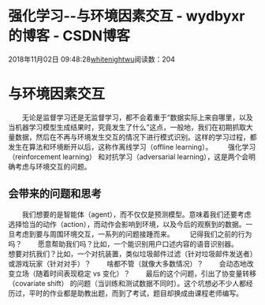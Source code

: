 # 强化学习--与环境因素交互 - wydbyxr的博客 - CSDN博客
2018年11月02日 09:48:28[whitenightwu](https://me.csdn.net/wydbyxr)阅读数：204
# 与环境因素交互
  无论是监督学习还是无监督学习，都不会着重于“数据实际上来自哪里，以及当机器学习模型生成结果时，究竟发生了什么”这点，一般地，我们在初期抓取大量数据，然后在不再与环境发生交互的情况下进行模式识别。这样的学习过程，都发生在算法和环境断开以后，这称作离线学习（offline learning）。
  强化学习（reinforcement learning） 和对抗学习（adversarial learning），这是两个会明确考虑与环境交互的问题。
## 会带来的问题和思考
  我们想要的是智能体（agent），而不仅仅是预测模型。意味着我们还要考虑选择恰当的动作（action），而动作会影响到环境，以及今后的观察到的数据。一旦考虑到要与周围环境交互，一系列的问题接踵而来。
  记得我们之前的行为吗？
  愿意帮助我们吗？比如，一个能识别用户口述内容的语音识别器。
  想要对抗我们？比如，一个对抗装置，类似垃圾邮件过滤（针对垃圾邮件发送者）或游戏玩家（针对对手）？
  啥都不管（就像大多数情况）？
  会动态地改变立场（随着时间表现稳定 vs 变化）？
  最后的这个问题，引出了协变量转移（covariate shift） 的问题（当训练和测试数据不同时）。这个坑想必不少人都经历过，平时的作业都是助教出题，而到了考试，题目却换成由课程老师编写。
